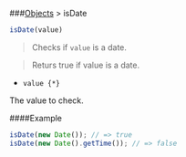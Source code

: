 ###[Objects](../) > isDate

```js
isDate(value)
```

>Checks if <code>value</code> is a date.

>Returs true if value is a date.

- <code>value {*}</code>

The value to check.

####Example
```js
isDate(new Date()); // => true
isDate(new Date().getTime()); // => false
```